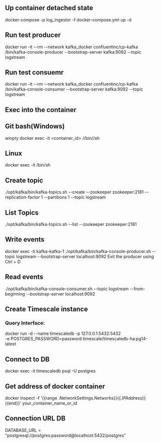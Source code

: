 ## Up container detached state
docker-compose -p log_ingestor -f docker-compose.yml up -d

## Run test producer
docker run -it --rm --network kafka_docker confluentinc/cp-kafka /bin/kafka-console-producer --bootstrap-server kafka:9092 --topic logstream

## Run test consuemr
docker run -it --rm --network kafka_docker confluentinc/cp-kafka /bin/kafka-console-consumer --bootstrap-server kafka:9092 --topic logstream

## Exec into the container
## Git bash(Windows)
winpty docker exec -it <container_id> //bin//sh 
## Linux
docker exec -it <container-id> /bin/sh

## Create topic 
./opt/kafka/bin/kafka-topics.sh --create --zookeeper zookeeper:2181 --replication-factor 1 --partitions 1 --topic logstream

## List Topics
./opt/kafka/bin/kafka-topics.sh --list --zookeeper zookeeper:2181

## Write events
docker exec -ti kafka-kafka-1 ./opt/kafka/bin/kafka-console-producer.sh --topic logstream --bootstrap-server localhost:9092
Exit the producer using Ctrl + D

## Read events
./opt/kafka/bin/kafka-console-consumer.sh --topic logstream --from-beginning --bootstrap-server localhost:9092

## Create Timescale instance
### Query Interface:
docker run -d --name timescaledb -p 127.0.0.1:5432:5432 \
-e POSTGRES_PASSWORD=password timescale/timescaledb-ha:pg14-latest

## Connect to DB
docker exec -it timescaledb psql -U postgres

## Get address of docker container 
docker inspect -f '{{range .NetworkSettings.Networks}}{{.IPAddress}}{{end}}' your_container_name_or_id

## Connection URL DB
DATABASE_URL = "postgresql://postgres:password@localhost:5432/postgres"
